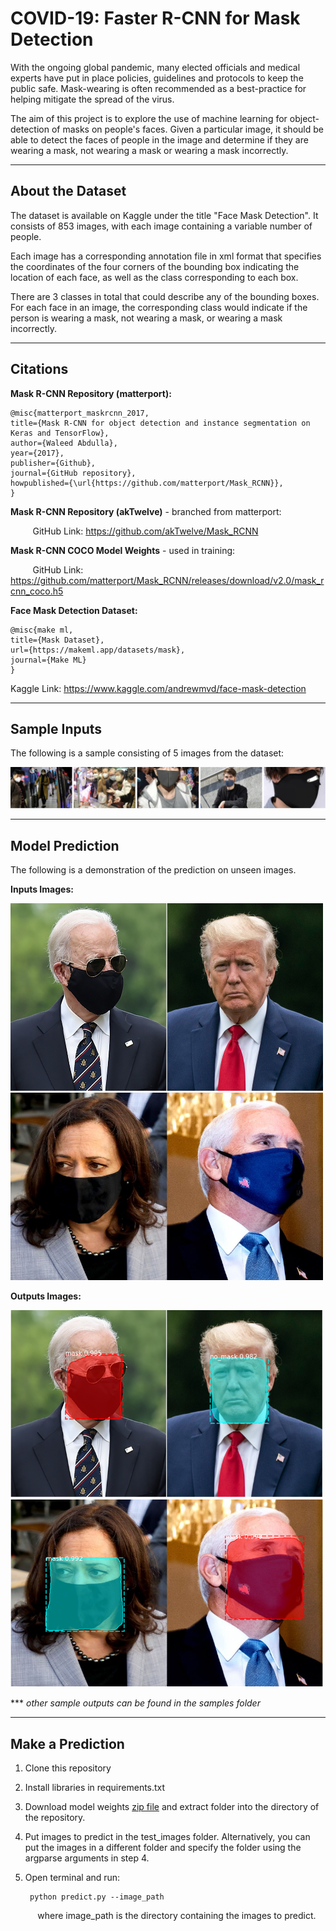 # **COVID-19: Faster R-CNN for Mask Detection**

With the ongoing global pandemic, many elected officials and medical experts have put in place policies, guidelines and protocols to keep the public safe. Mask-wearing is often recommended as a best-practice for helping mitigate the spread of the virus.

The aim of this project is to explore the use of machine learning for object-detection of masks on people's faces. Given a particular image, it should be able to detect the faces of people in the image and determine if they are wearing a mask, not wearing a mask or wearing a mask incorrectly.

---

## **About the Dataset**

The dataset is available on Kaggle under the title "Face Mask Detection". It consists of 853 images, with each image containing a variable number of people.

Each image has a corresponding annotation file in xml format that specifies the coordinates of the four corners of the bounding box indicating the location of each face, as well as the class corresponding to each box.

There are 3 classes in total that could describe any of the bounding boxes. For each face in an image, the corresponding class would indicate if the person is wearing a mask, not wearing a mask, or wearing a mask incorrectly.

---

## **Citations**

**Mask R-CNN Repository (matterport):**

    @misc{matterport_maskrcnn_2017,
    title={Mask R-CNN for object detection and instance segmentation on Keras and TensorFlow},
    author={Waleed Abdulla},
    year={2017},
    publisher={Github},
    journal={GitHub repository},
    howpublished={\url{https://github.com/matterport/Mask_RCNN}},
    }

**Mask R-CNN Repository (akTwelve)** - branched from matterport:

&nbsp;&nbsp; &nbsp; &nbsp; &nbsp; GitHub Link: <https://github.com/akTwelve/Mask_RCNN>

**Mask R-CNN COCO Model Weights** - used in training:

&nbsp;&nbsp; &nbsp; &nbsp; &nbsp; GitHub Link: https://github.com/matterport/Mask_RCNN/releases/download/v2.0/mask_rcnn_coco.h5

**Face Mask Detection Dataset:**

    @misc{make ml,
    title={Mask Dataset},
    url={https://makeml.app/datasets/mask},
    journal={Make ML}
    }
Kaggle Link: <https://www.kaggle.com/andrewmvd/face-mask-detection>

---

## **Sample Inputs**

The following is a sample consisting of 5 images from the dataset:

![sample1](./sample_images/sample1.png)

---

## **Model Prediction**

The following is a demonstration of the prediction on unseen images.

**Inputs Images:**

<img src='./sample_images/trump-biden.jpg' alt='trump-biden' width=500 height=300/>
<br />
<img src='./sample_images/harris-pence.jpeg' alt='harris-pence' width=500 height=300/>

**Outputs Images:**

<img src='./sample_images/sample_output1.PNG' alt='trump-biden' width=500 height=300/>
<br />
<img src='./sample_images/sample_output2.PNG' alt='harris-pence' width=500 height=300/>

*** *other sample outputs can be found in the samples folder*

---

## **Make a Prediction**

1. Clone this repository
2. Install libraries in requirements.txt
3. Download model weights [zip file](https://drive.google.com/file/d/1MbZaior_ft54aKxOtbofoIs2k3Kv0X-P/view?usp=sharing) and extract folder into the directory of the repository.
4. Put images to predict in the test_images folder. Alternatively, you can put the images in a different folder and specify the folder using the argparse arguments in step 4.
5. Open terminal and run:

        python predict.py --image_path

&nbsp;&nbsp;&nbsp;&nbsp;&nbsp;&nbsp;&nbsp;&nbsp;&nbsp;&nbsp; where image_path is the directory containing the images to predict.
